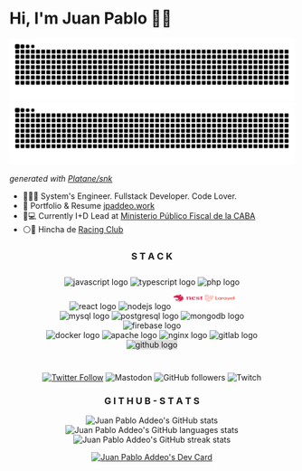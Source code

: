 # Hi, I'm Juan Pablo 👋🏽

![github contribution grid snake animation](https://raw.githubusercontent.com/jpaddeo/jpaddeo/output/github-contribution-grid-snake-dark.svg#gh-dark-mode-only)
![github contribution grid snake animation](https://raw.githubusercontent.com/jpaddeo/jpaddeo/output/github-contribution-grid-snake.svg#gh-light-mode-only)

_generated with [Platane/snk](https://github.com/Platane/snk)_

- 👨🏻‍💻 System's Engineer. Fullstack Developer. Code Lover.
- 📕 Portfolio & Resume [jpaddeo.work](https://jpaddeo.work)
- 🏡💻 Currently I+D Lead at [Ministerio Público Fiscal de la CABA](https://mpfciudad.gob.ar)
- ⚪️🔵 Hincha de [Racing Club](https://www.racingclub.com.ar) 
<!-- - 🟣 Trying to be _Livecoder Streamer_ on [Twitch](https://twitch.tv/jpaddeo) -->

###
<h3 align="center">S T A C K</h3>
<div align="center">
  <div style="padding: 10px; width: 80%;">
    <img src="https://cdn.jsdelivr.net/gh/devicons/devicon/icons/javascript/javascript-original.svg"   height="40"  width="52" alt="javascript logo" />
    <img src="https://cdn.jsdelivr.net/gh/devicons/devicon/icons/typescript/typescript-original.svg"   height="40"  width="52" alt="typescript logo"  />
    <img src="https://cdn.jsdelivr.net/gh/devicons/devicon/icons/php/php-original.svg" height="45"  width="52" alt="php logo"  />
    <br/>
    <img src="https://cdn.jsdelivr.net/gh/devicons/devicon/icons/react/react-original.svg"   height="40"  width="52" alt="react logo"  />
    <img src="https://cdn.jsdelivr.net/gh/devicons/devicon/icons/nodejs/nodejs-plain.svg"    height="40"  width="52" alt="nodejs logo"  />
    <img src="https://github.com/devicons/devicon/blob/v2.16.0/icons/nestjs/nestjs-original-wordmark.svg" height="40"  width="52" alt="nextjs logo" style="background-color: #dddddd;" />
    <img src="https://github.com/devicons/devicon/blob/v2.16.0/icons/laravel/laravel-original-wordmark.svg" height="40"  width="52" alt="laravel logo" />
    <br/>
    <img src="https://cdn.jsdelivr.net/gh/devicons/devicon/icons/mysql/mysql-original-wordmark.svg" height="45"  width="52" alt="mysql logo"  />
    <img src="https://cdn.jsdelivr.net/gh/devicons/devicon/icons/postgresql/postgresql-plain-wordmark.svg"      height="40"  width="52" alt="postgresql logo" />
    <img src="https://cdn.jsdelivr.net/gh/devicons/devicon/icons/mongodb/mongodb-original.svg"         height="45"  width="52" alt="mongodb logo"  />
    <img src="https://cdn.jsdelivr.net/gh/devicons/devicon/icons/firebase/firebase-plain.svg"          height="40"  width="52" alt="firebase logo"  />
    <br/>
    <img src="https://cdn.jsdelivr.net/gh/devicons/devicon/icons/docker/docker-original.svg" height="45"  width="52" alt="docker logo"  />
    <img src="https://cdn.jsdelivr.net/gh/devicons/devicon/icons/apache/apache-original.svg" height="45"  width="52" alt="apache logo"  />
    <img src="https://cdn.jsdelivr.net/gh/devicons/devicon/icons/nginx/nginx-original.svg"   height="45"  width="52" alt="nginx logo"  />
    <img src="https://cdn.jsdelivr.net/gh/devicons/devicon/icons/gitlab/gitlab-original-wordmark.svg"   height="40"  width="52" alt="gitlab logo" />
    <img src="https://cdn.jsdelivr.net/gh/devicons/devicon/icons/github/github-original-wordmark.svg"   height="40"  width="52" alt="github logo"  style="background-color: #dddddd;" />
  </div>

  <br/>

   [![Twitter Follow](https://img.shields.io/twitter/follow/jpaddeo?style=social)](https://twitter.com/jpaddeo)
   ![Mastodon](https://img.shields.io/mastodon/follow/109432519008242302?domain=https%3A%2F%2Fmastodon.peladonerd.com&label=mastodon&style=social)
   ![GitHub followers](https://img.shields.io/github/followers/jpaddeo?style=social)
   ![Twitch](https://img.shields.io/twitch/status/jpaddeo?style=social)
</div>

<h3 align="center">G I T H U B  - S T A T S</h3>
<div align="center">
  
  ![Juan Pablo Addeo's GitHub stats](https://github-readme-stats.vercel.app/api?username=jpaddeo&show_icons=true&count_private=true&hide_border=true)
  ![Juan Pablo Addeo's GitHub languages stats](https://github-readme-stats.vercel.app/api/top-langs?username=jpaddeo&show_icons=true&locale=en&layout=compact)
  ![Juan Pablo Addeo's GitHub streak stats](https://github-readme-streak-stats.herokuapp.com/?user=jpaddeo)
</div>

<div align="center">
  <a href="https://app.daily.dev/jpaddeo"><img src="https://api.daily.dev/devcards/v2/2zbUWoRQr.png?r=saj&type=default" width="356" alt="Juan Pablo Addeo's Dev Card"/></a>
</div>

###